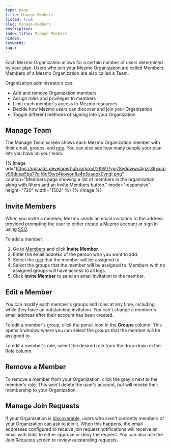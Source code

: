 ```yaml
---
type: page
title: Manage Members
listed: true
slug: manage-members
description: 
index_title: Manage Members
hidden: 
keywords: 
tags: 
---
```



Each Mezmo Organization allows for a certain number of users determined by your [plan](https://www.mezmo.com/pricing). Users who join your Mezmo Organization are called Members. Members of a Mezmo Organization are also called a Team.

Organization administrators can:

- Add and remove Organization members
- Assign roles and privileges to members
- Limit each member's access to Mezmo resources
- Decide how Mezmo users can discover and join your Organization
- Toggle different methods of signing into your Organization

## Manage Team

The Manage Team screen shows each Mezmo Organization member with their email, groups, and [role](https://docs.mezmo.com/docs/rbac). You can also see how many people your plan lets you have on your team.

{% image url="https://uploads.developerhub.io/prod/2KW7/ypj78yddwws4jqzr38yxcpy99duep5ba77cjf8cf9ws4kowon8a4o5xaogk0vngl.png" caption="Members page showing a list of members in the organization along with filters and an Invite Members button." mode="responsive" height="720" width="1502" %}
{% /image %}

## Invite Members

When you invite a member, Mezmo sends an email invitation to the address provided prompting the user to either create a Mezmo account or sign in using [SSO](https://docs.mezmo.com/docs/saml-sso).

To add a member:

1. Go to [Members](https://app.mezmo.com/manage/team) and click **Invite Member**.
2. Enter the email address of the person who you want to add.
3. Select the [role](https://docs.mezmo.com/docs/rbac) that the member will be assigned to.
4. Select the groups that the member will be assigned to. Members with no assigned groups will have access to all logs.
5. Click **Invite Member** to send an email invitation to the member.

## Edit a Member

You can modify each member's groups and roles at any time, including while they have an outstanding invitation. You can't change a member's email address after their account has been created.

To edit a member's group, click the pencil icon in the **Groups** column. This opens a window where you can select the groups that the member will be assigned to.

To edit a member's role, select the desired role from the drop-down in the Role column.

## Remove a Member

To remove a member from your Organization, click the gray `X` next to the member's role. This won't delete the user's account, but will revoke their membership to your Organization.

## Manage Join Requests

If your Organization is [discoverable](https://docs.mezmo.com/docs/manage-access), users who aren't currently members of your Organization can ask to join it. When this happens, the email addresses configured to receive join request notifications will receive an email with links to either approve or deny the request. You can also use the Join Requests screen to review outstanding requests.